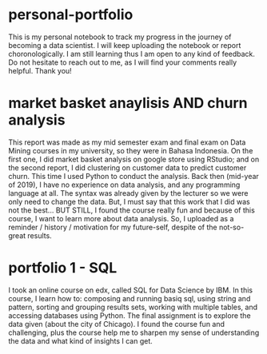 # personal-portfolio
This is my personal notebook to track my progress in the journey of becoming a data scientist. I will keep uploading the notebook or report choronologically.
I am still learning thus I am open to any kind of feedback. Do not hesitate to reach out to me, as I will find your comments really helpful. Thank you!

# market basket anaylisis AND churn analysis
This report was made as my mid semester exam and final exam on Data Mining courses in my university, so they were in Bahasa Indonesia. On the first one, I did market basket analysis on google store using RStudio; and on the second report, I did clustering on customer data to predict customer churn. This time I used Python to conduct the analysis.
Back then (mid-year of 2019), I have no experience on data analysis, and any programming language at all. The syntax was already given by the lecturer so we were only need to change the data. But, I must say that this work that I did was not the best... BUT STILL, I found the course really fun and because of this course, I want to learn more about data analysis. So, I uploaded as a reminder / history / motivation for my future-self, despite of the not-so-great results.

# portfolio 1 - SQL
I took an online course on edx, called SQL for Data Science by IBM. In this course, I learn how to: composing and running basiq sql, using string and pattern, sorting and grouping results sets, working with multiple tables, and accessing databases using Python. The final assignment is to explore the data given (about the city of Chicago). 
I found the course fun and challenging, plus the course help me to sharpen my sense of understanding the data and what kind of insights I can get.
